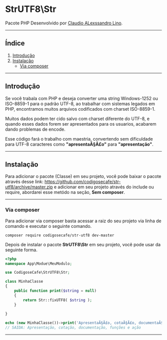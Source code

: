 # StrUTF8\Str

Pacote PHP Desenvolvido por [Claudio ALexssandro Lino](https://www.linkedin.com/in/claudioalexssandrolino/).

---
## Índice
  1. [Introdução](#Introdução)
  2. [Instalação](#Instalação)
        * [Via composer](#via-composer)

---
## Introdução
Se você trabala com PHP e deseja converter uma string Windows-1252 ou ISO-8859-1 para o padrão UTF-8, ao trabalhar com sistemas legados em PHP, encontramos muitos arquivos codificados com charset ISO-8859-1. 

Muitos dados podem ter cido salvo com charset diferente do UTF-8, e quando esses dados forem ser apresentados para os usuarios, acabarem dando problemas de encode.

Esse código fará o trabalho com maestria, convertendo sem dificuldade para UTF-8 caracteres como **"apresentaÃ§Ã£o"** para **"apresentação"**.

---
## Instalação

Para adicionar o pacote (Classe) em seu projeto, você pode baixar o pacote através desse link: https://github.com/codigosecafe/str-utf8/archive/master.zip e adicionar em seu projeto através do include ou require, abordarei esse metódo na seção, **Sem composer**.

---
### Via composer
Para adicionar via composer basta acessar a raiz do seu projeto via linha de comando e executar o seguinte comando.
```shell
composer require codigosecafe/str-utf8 dev-master
```
Depois de instalar o pacote **StrUTF8\Str** em seu projeto, você pode usar da seguinte forma.
```php
<?php
namespace App\Modue\MeuModulo;

use CodigoseCafe\StrUTF8\Str;

class MinhaClasse
{
    public function print($string = null)
    {
        return Str::fixUTF8( $string );
    }
    
}

echo (new MinhaClasse())->print('ApresentaÃ§Ã£o, cotaÃ§Ã£o, documentaÃ§Ã£o, funÃ§Ãµes e aÃ§Ã£o');
// SAIDA: Apresentação, cotação, documentação, funções e ação
```

---
[comment]: <> (## Sem composer)